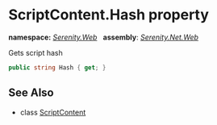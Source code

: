 # ScriptContent.Hash property
**namespace:** *[Serenity.Web](../../README.md#serenity.web-namespace)*   **assembly**: *[Serenity.Net.Web](../../README.md)*

Gets script hash

```csharp
public string Hash { get; }
```

## See Also

* class [ScriptContent](../ScriptContent.md)